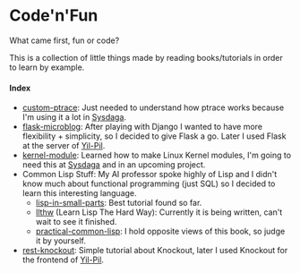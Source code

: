 Code'n'Fun
==========

What came first, fun or code?

This is a collection of little things made by reading books/tutorials in order to learn by example.

#### Index

* [custom-ptrace](https://github.com/7flying/code-n-fun/tree/master/custom-ptrace): Just needed to understand how ptrace works because I'm using it a lot in [Sysdaga](https://github.com/7flying/sysdaga).
* [flask-microblog](https://github.com/7flying/code-n-fun/tree/master/flask-microblog): After playing with Django I wanted to have more flexibility + simplicity, so I decided to give Flask a go. Later I used Flask at the server of [Yil-Pil](https://github.com/7flying/yil-pil).
* [kernel-module](https://github.com/7flying/code-n-fun/tree/master/kernel-module): Learned how to make Linux Kernel modules, I'm going to need this at [Sysdaga](https://github.com/7flying/sysdaga) and in an upcoming project.
* Common Lisp Stuff: My AI professor spoke highly of Lisp and I didn't know much about functional programming (just SQL) so I decided to learn this interesting language.
  * [lisp-in-small-parts](https://github.com/7flying/code-n-fun/tree/master/lisp-in-small-parts): Best tutorial found so far.
  * [llthw](https://github.com/7flying/code-n-fun/tree/master/llthw) (Learn Lisp The Hard Way): Currently it is being written, can't wait to see it finished. 
  * [practical-common-lisp](https://github.com/7flying/code-n-fun/tree/master/practical-commom-lisp): I hold opposite views of this book, so judge it by yourself.
* [rest-knockout](https://github.com/7flying/code-n-fun/tree/master/rest-knockout): Simple tutorial about Knockout, later I used Knockout for the frontend of [Yil-Pil](https://github.com/7flying/yil-pil). 
